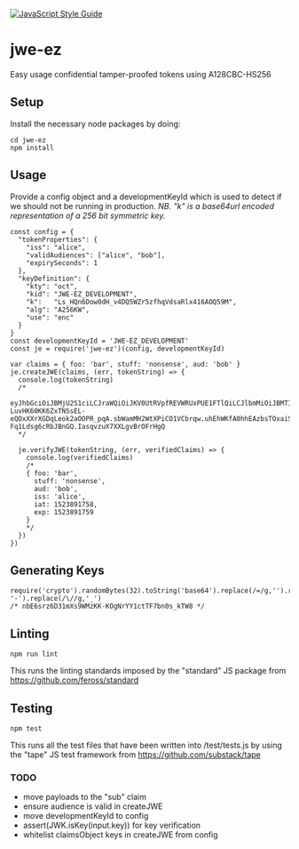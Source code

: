[![JavaScript Style Guide](https://cdn.rawgit.com/feross/standard/master/badge.svg)](https://github.com/feross/standard)

# jwe-ez

Easy usage confidential tamper-proofed tokens using A128CBC-HS256


## Setup

Install the necessary node packages by doing:

```
cd jwe-ez
npm install
```

## Usage

Provide a config object and a developmentKeyId which is used to detect if we should not be running in production.
_NB. "k" is a base64url encoded representation of a 256 bit symmetric key._

```
const config = {
  "tokenProperties": {
    "iss": "alice",
    "validAudiences": ["alice", "bob"],
    "expirySeconds": 1
  },
  "keyDefinition": {
    "kty": "oct",
    "kid": "JWE-EZ_DEVELOPMENT",
    "k":   "Ls_HQn6Dow0dH_v4DQ5WZr5zfhqVdsaRlx416AOQ59M",
    "alg": "A256KW",
    "use": "enc"
  }
}
const developmentKeyId = 'JWE-EZ_DEVELOPMENT'
const je = require('jwe-ez')(config, developmentKeyId)

var claims = { foo: 'bar', stuff: 'nonsense', aud: 'bob' }
je.createJWE(claims, (err, tokenString) => {
  console.log(tokenString)
  /*
  eyJhbGciOiJBMjU2S1ciLCJraWQiOiJKV0UtRVpfREVWRUxPUE1FTlQiLCJlbmMiOiJBMTI4Q0JDLUhTMjU2In0.ox5JW3b5F-LuvHK60KK6ZxTNSsEL-eQOxXXrXGDqLeok2aOOPR_pqA.sbWamMH2WtXPiCO1VCbrqw.uhEhWKfA0hhEAzbsTOxaiSf9d45RHmxesDqs2fJYRzs6C0NWsL8SF6PdBzaOPqAUwgnR9-Fq1Ldsg6cRbJBnGQ.IasqvzuX7XXLgvBrOFrHgQ
  */

  je.verifyJWE(tokenString, (err, verifiedClaims) => {
    console.log(verifiedClaims)
    /*
    { foo: 'bar',
      stuff: 'nonsense',
      aud: 'bob',
      iss: 'alice',
      iat: 1523891758,
      exp: 1523891759
    }
    */
  })
})

```

## Generating Keys
```
require('crypto').randomBytes(32).toString('base64').replace(/=/g,'').replace(/\+/g, '-').replace(/\//g,'_')
/* nbE6srz6D31mXs9WMzKK-KOgNrYY1ctTF7bn0s_kTW8 */

```

## Linting

```npm run lint```

This runs the linting standards imposed by the "standard" JS package from https://github.com/feross/standard

## Testing

```npm test```

This runs all the test files that have been written into /test/tests.js by using the "tape" JS test framework from https://github.com/substack/tape

### TODO

- move payloads to the "sub" claim
- ensure audience is valid in createJWE
- move developmentKeyId to config
- assert(JWK.isKey(input.key)) for key verification
- whitelist claimsObject keys in createJWE from config
